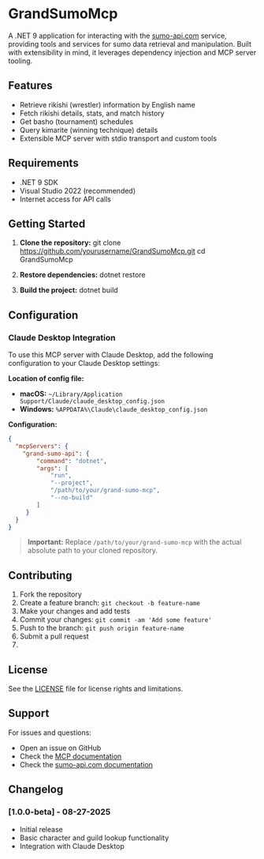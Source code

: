 # GrandSumoMcp

A .NET 9 application for interacting with the [sumo-api.com](https://sumo-api.com) service, providing tools and services for sumo data retrieval and manipulation. Built with extensibility in mind, it leverages dependency injection and MCP server tooling.

## Features

- Retrieve rikishi (wrestler) information by English name
- Fetch rikishi details, stats, and match history
- Get basho (tournament) schedules
- Query kimarite (winning technique) details
- Extensible MCP server with stdio transport and custom tools

## Requirements

- .NET 9 SDK
- Visual Studio 2022 (recommended)
- Internet access for API calls

## Getting Started

1. **Clone the repository:**
   git clone https://github.com/yourusername/GrandSumoMcp.git cd GrandSumoMcp


2. **Restore dependencies:**
   dotnet restore

3. **Build the project:**
   dotnet build

## Configuration

### Claude Desktop Integration

To use this MCP server with Claude Desktop, add the following configuration to your Claude Desktop settings:

**Location of config file:**

- **macOS:** `~/Library/Application Support/Claude/claude_desktop_config.json`
- **Windows:** `%APPDATA%\Claude\claude_desktop_config.json`

**Configuration:**

```json
{
  "mcpServers": {
	"grand-sumo-api": {
        "command": "dotnet",
        "args": [
            "run",
            "--project",
            "/path/to/your/grand-sumo-mcp",
            "--no-build"
        ]
     }
  }
}
```

> **Important:** Replace `/path/to/your/grand-sumo-mcp` with the actual absolute path to your cloned repository.

## Contributing

1. Fork the repository
2. Create a feature branch: `git checkout -b feature-name`
3. Make your changes and add tests
4. Commit your changes: `git commit -am 'Add some feature'`
5. Push to the branch: `git push origin feature-name`
6. Submit a pull request
1. 
## License

See the [LICENSE](LICENSE) file for license rights and limitations.

## Support

For issues and questions:

- Open an issue on GitHub
- Check the [MCP documentation](https://spec.modelcontextprotocol.io/)
- Check the [sumo-api.com documentation](https://sumo-api.com/docs)
## Changelog

### [1.0.0-beta] - 08-27-2025

- Initial release
- Basic character and guild lookup functionality
- Integration with Claude Desktop

